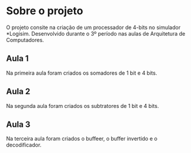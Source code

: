 # Sobre o projeto
O projeto consite na criação de um processador de 4-bits no simulador *Logisim. Desenvolvido durante o 3º período nas aulas de Arquitetura de Computadores. 
## Aula 1
Na primeira aula foram criados os somadores de 1 bit e 4 bits.

## Aula 2
Na segunda aula foram criados os subtratores de 1 bit e 4 bits.

## Aula 3
Na terceira aula foram criados o buffeer, o buffer invertido e o decodificador.
